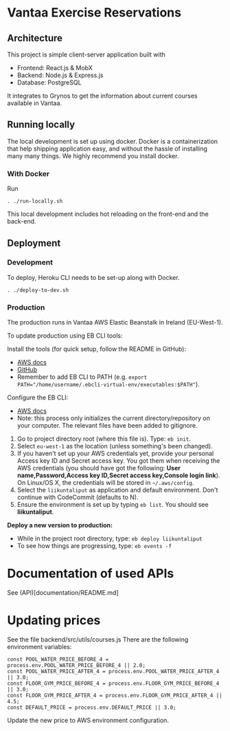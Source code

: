# Vantaa Exercise Reservations

## Architecture

This project is simple client-server application built with

*   Frontend: React.js & MobX
*   Backend: Node.js & Express.js
*   Database: PostgreSQL

It integrates to Grynos to get the information about current courses available in Vantaa.

## Running locally

The local development is set up using docker. Docker is a containerization that help shipping application easy, and without the hassle of installing many many things. We highly recommend you install docker.

### With Docker

Run

```
. ./run-locally.sh
```

This local development includes hot reloading on the front-end and the back-end.

## Deployment

### Development

To deploy, Heroku CLI needs to be set-up along with Docker.

```
. ./deploy-to-dev.sh
```

### Production

The production runs in Vantaa AWS Elastic Beanstalk in Ireland (EU-West-1).

To update production using EB CLI tools:

Install the tools (for quick setup, follow the README in GitHub):
* [AWS docs](https://docs.aws.amazon.com/elasticbeanstalk/latest/dg/eb-cli3-install.html)
* [GitHub](https://github.com/aws/aws-elastic-beanstalk-cli-setup)
* Remember to add EB CLI to PATH (e.g. `export PATH="/home/username/.ebcli-virtual-env/executables:$PATH"`).

Configure the EB CLI:
* [AWS docs](https://docs.aws.amazon.com/elasticbeanstalk/latest/dg/eb-cli3-configuration.html)
* Note: this process only initializes the current directory/repository on your computer. The relevant files have been added to gitignore.
1. Go to project directory root (where this file is). Type: `eb init`.
2. Select `eu-west-1` as the location (unless something's been changed).
3. If you haven't set up your AWS credentials yet, provide your personal Access key ID and Secret access key. You got them when receiving the AWS credentials (you should have got the following: **User name,Password,Access key ID,Secret access key,Console login link**). On Linux/OS X, the credentials will be stored in `~/.aws/config`.
4. Select the `liikuntaliput` as application and default environment. Don't continue with CodeCommit (defaults to N).
5. Ensure the environment is set up by typing `eb list`. You should see **liikuntaliput**.

**Deploy a new version to production:**
* While in the project root directory, type: `eb deploy liikuntaliput`
* To see how things are progressing, type: `eb events -f`

# Documentation of used APIs

See (API)[documentation/README.md]

# Updating prices

See the file backend/src/utils/courses.js
There are the following environment variables:

    const POOL_WATER_PRICE_BEFORE_4 = process.env.POOL_WATER_PRICE_BEFORE_4 || 2.0;
    const POOL_WATER_PRICE_AFTER_4 = process.env.POOL_WATER_PRICE_AFTER_4 || 3.0;
    const FLOOR_GYM_PRICE_BEFORE_4 = process.env.FLOOR_GYM_PRICE_BEFORE_4 || 3.0;
    const FLOOR_GYM_PRICE_AFTER_4 = process.env.FLOOR_GYM_PRICE_AFTER_4 || 4.5;
    const DEFAULT_PRICE = process.env.DEFAULT_PRICE || 3.0;

Update the new price to AWS environment configuration.
